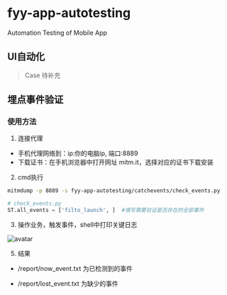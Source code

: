 # fyy-app-autotesting
Automation Testing of Mobile App

## UI自动化
> Case 待补充

## 埋点事件验证
### 使用方法
1.  连接代理

- 手机代理网络到：ip:你的电脑ip, 端口:8889
- 下载证书：在手机浏览器中打开网址 mitm.it，选择对应的证书下载安装

2.  cmd执行
  ```zsh
  mitmdump -p 8889 -s fyy-app-autotesting/catchevents/check_events.py
  ```
  ```python
  # check_events.py
  ST.all_events = ['filto_launch', ]  #填写需要验证是否存在的全部事件
  ```
3.  操作业务，触发事件，shell中打印关键日志

  ![avatar]()

5.  结果
- /report/now_event.txt 为已检测到的事件

- /report/lost_event.txt 为缺少的事件
